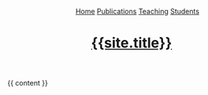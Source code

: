 ---
---
<!DOCTYPE html>
<html>
<head>
  <meta charset="utf-8">
  <meta name="viewport" content="width=device-width, initial-scale=1">
  <title>{{ page.title }} - {{site.title}}</title>
</head>

<body>
<header>
    <nav>
        <ul>
            <a href="{{site.baseurl}}/">Home</a>
            <a href="{{site.baseurl}}/publications">Publications</a>
            <a href="{{site.baseurl}}/teaching">Teaching</a>
            <a href="{{site.baseurl}}/students">Students</a>
        </ul>
    </nav>
    <a class="title a" href="{{site.baseurl}}/"><h1 class="title">{{site.title}}</h1></a>
</header>
      
  
  {{ content }}
